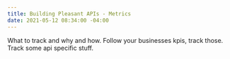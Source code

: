 ```yaml
---
title: Building Pleasant APIs - Metrics
date: 2021-05-12 08:34:00 -04:00
---
```


What to track and why and how. Follow your businesses kpis, track those. Track some api specific stuff.

